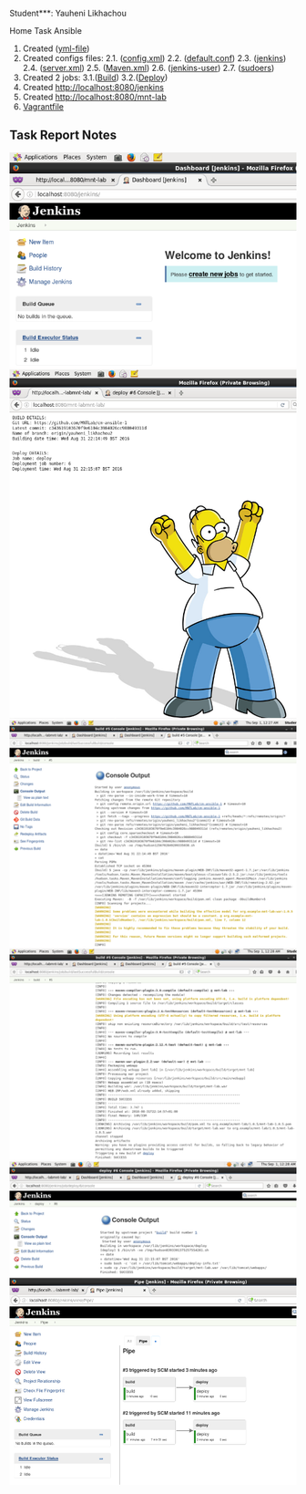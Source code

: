 Student***: Yauheni Likhachou

Home Task Ansible

1. Created ([yml-file](vagrant/ansible/provision.yml))
2. Created configs files:
   2.1. ([config.xml](vagrant/ansible/configs/config.xml ))
   2.2. ([default.conf](vagrant/ansible/configs/default.conf))
   2.3. ([jenkins](vagrant/ansible/configs/jenkins))
   2.4. ([server.xml](vagrant/ansible/configs/server.xml))
   2.5. ([Maven.xml](vagrant/ansible/configs/hudson.tasks.Maven.xml))
   2.6. ([jenkins-user](vagrant/ansible/configs/jenkins-user))
   2.7. ([sudoers](vagrant/ansible/configs/sudoers))
3. Created 2 jobs:
   3.1.([Build](vagrant/ansible/configs/jobs/build/config.xml))
   3.2.([Deploy](vagrant/ansible/configs/jobs/deploy/config.xml))
4. Created [http://localhost:8080/jenkins](sources/Screenshot.png)
5. Created [http://localhost:8080/mnt-lab](sources/Screenshot-1.png)
6. [Vagrantfile](vagrant/Vagrantfile)


## Task Report Notes

![](/sources/Screenshot.png)
![](/sources/Screenshot-1.png)
![](/sources/Screenshot-2.png)
![](/sources/Screenshot-3.png)
![](/sources/Screenshot-4.png)
![](/sources/Screenshot-10.png)


